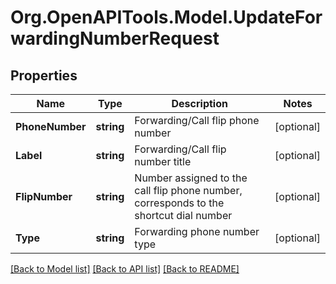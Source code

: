 
# Org.OpenAPITools.Model.UpdateForwardingNumberRequest

## Properties

Name | Type | Description | Notes
------------ | ------------- | ------------- | -------------
**PhoneNumber** | **string** | Forwarding/Call flip phone number | [optional] 
**Label** | **string** | Forwarding/Call flip number title | [optional] 
**FlipNumber** | **string** | Number assigned to the call flip phone number, corresponds to the shortcut dial number | [optional] 
**Type** | **string** | Forwarding phone number type | [optional] 

[[Back to Model list]](../README.md#documentation-for-models)
[[Back to API list]](../README.md#documentation-for-api-endpoints)
[[Back to README]](../README.md)

